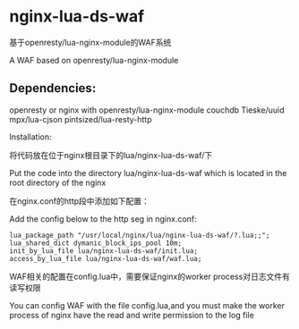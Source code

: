 nginx-lua-ds-waf
================

基于openresty/lua-nginx-module的WAF系统

A WAF based on openresty/lua-nginx-module

Dependencies:
----

openresty or nginx with openresty/lua-nginx-module
couchdb
Tieske/uuid
mpx/lua-cjson
pintsized/lua-resty-http

Installation:

将代码放在位于nginx根目录下的lua/nginx-lua-ds-waf/下

Put the code into the directory lua/nginx-lua-ds-waf which is located in the root directory of the nginx


在nginx.conf的http段中添加如下配置：

Add the config below to the http seg in nginx.conf:

    lua_package_path "/usr/local/nginx/lua/nginx-lua-ds-waf/?.lua;;";
    lua_shared_dict dymanic_block_ips_pool 10m;
    init_by_lua_file lua/nginx-lua-ds-waf/init.lua;
    access_by_lua_file lua/nginx-lua-ds-waf/waf.lua;
    

WAF相关的配置在config.lua中，需要保证nginx的worker process对日志文件有读写权限

You can config WAF with the file config.lua,and you must make the worker process of nginx have the read and write permission to the log file
